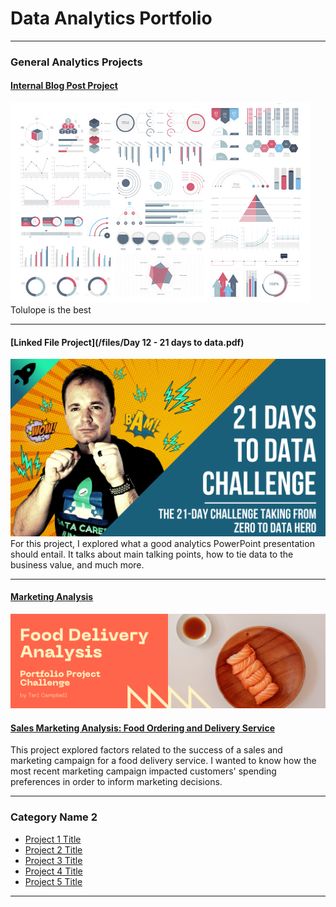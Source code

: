 # Data Analytics Portfolio

---

### General Analytics Projects

#### [Internal Blog Post Project](/sample_project)
<img src="images/dummy_thumbnail.jpg?raw=true"/>
Tolulope is the best

---
#### [Linked File Project](/files/Day 12 - 21 days to data.pdf)
<img src="images/21 Days To Data Challenge.png?raw=true"/>
For this project, I explored what a good analytics PowerPoint presentation should entail. It talks about main talking points, how to tie data to the business value, and much more. 

---
#### [Marketing Analysis](https://www.linkedin.com/pulse/creating-my-first-portfolio-article-teri-campbell/)
[<img src="images/FirstPortfolioProjectPost.png?raw=true"/>](https://www.linkedin.com/pulse/creating-my-first-portfolio-article-teri-campbell/) 

#### [Sales Marketing Analysis: Food Ordering and Delivery Service](https://www.linkedin.com/pulse/creating-my-first-portfolio-article-teri-campbell/)
This project explored factors related to the success of a sales and marketing campaign for a food delivery service.  I wanted to know how the most recent marketing campaign impacted customers' spending preferences in order to inform marketing decisions.

---

### Category Name 2

- [Project 1 Title](http://example.com/)
- [Project 2 Title](http://example.com/)
- [Project 3 Title](http://example.com/)
- [Project 4 Title](http://example.com/)
- [Project 5 Title](http://example.com/)

---




